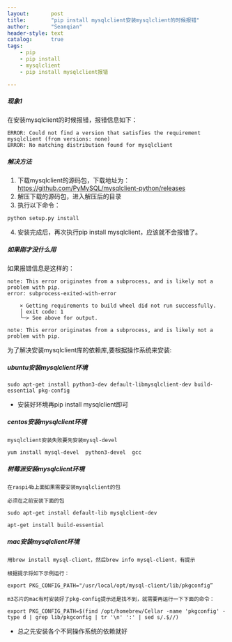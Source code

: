 ```yaml
---
layout:       post
title:        "pip install mysqlclient安装mysqlclient的时候报错"
author:       "Seanqian"
header-style: text
catalog:      true
tags:
    - pip 
    - pip install
    - mysqlclient
    - pip install mysqlclient报错

---
```


##### 现象1
在安装mysqlclient的时候报错，报错信息如下：
```
ERROR: Could not find a version that satisfies the requirement mysqlclient (from versions: none)
ERROR: No matching distribution found for mysqlclient
```

##### 解决方法
1. 下载mysqlclient的源码包，下载地址为：https://github.com/PyMySQL/mysqlclient-python/releases
2. 解压下载的源码包，进入解压后的目录
3. 执行以下命令：
```
python setup.py install
```
4. 安装完成后，再次执行pip install mysqlclient，应该就不会报错了。


##### 如果刚才没什么用

如果报错信息是这样的：
```
note: This error originates from a subprocess, and is likely not a problem with pip.
error: subprocess-exited-with-error

    × Getting requirements to build wheel did not run successfully.
    │ exit code: 1
    ╰─> See above for output.

note: This error originates from a subprocess, and is likely not a problem with pip.
```
    
    
为了解决安装mysqlclient库的依赖库,要根据操作系统来安装:

##### ubuntu安装mysqlclient环境

    sudo apt-get install python3-dev default-libmysqlclient-dev build-essential pkg-config

-  安装好环境再pip install mysqlclient即可

##### centos安装mysqlclient环境
    mysqlclient安装失败要先安装mysql-devel

    yum install mysql-devel  python3-devel  gcc

##### 树莓派安装mysqlclient环境
    在raspi4b上面如果需要安装mysqlclient的包

    必须在之前安装下面的包

    sudo apt-get install default-lib mysqlclient-dev  

    apt-get install build-essential

##### mac安装mysqlclient环境
    用brew install mysql-client，然后brew info mysql-client，有提示

    根据提示将如下示例运行：

    export PKG_CONFIG_PATH="/usr/local/opt/mysql-client/lib/pkgconfig”

    m3芯片的mac有时安装好了pkg-config提示还是找不到，就需要再运行一下下面的命令：

    export PKG_CONFIG_PATH=$(find /opt/homebrew/Cellar -name 'pkgconfig' -type d | grep lib/pkgconfig | tr '\n' ':' | sed s/.$//)


- 总之先安装各个不同操作系统的依赖就好